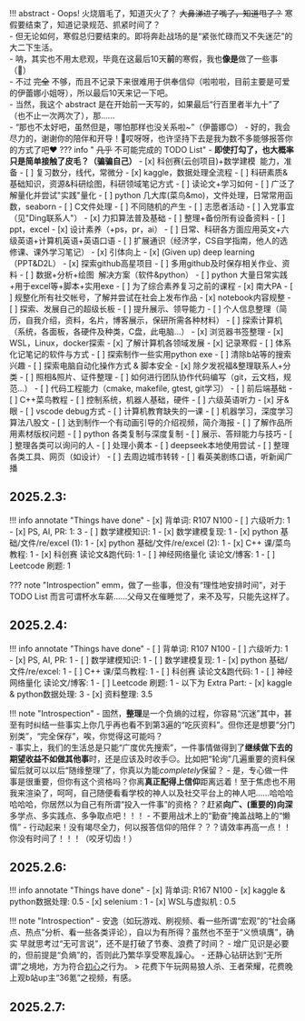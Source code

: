 !!! abstract
    - Oops! 火烧眉毛了，知道灭火了？ ~~大鼻涕进了嘴了，知道甩了？~~ 寒假要结束了，知道记录规范、抓紧时间了？  
    - 但无论如何，寒假总归要结束的。即将奔赴战场的是“紧张忙碌而又不失迷茫”的大二下生活。  
    - 呐，其实也不用太悲观，毕竟在这最后10天**前**的寒假，我也**像是**做了一些事（🤣）  
    - 不过 ~~完全~~ 不够，而且不记录下来很难用于供奉信仰（啦啦啦，目前主要是可爱的伊蕾娜小姐呀），所以最后10天来记一下吧。  
    - 当然，我这个 abstract 是在开始前一天写的，如果最后“行百里者半九十”了（也不止一次两次了），那......  
    - “那也不太好吧，虽然但是，哪怕那样也没关系啦~”（伊蕾娜😊）
    - 好的，我会尽力的，谢谢你的陪伴和开导！🥲哎呀呀，也许坚持下去是我为数不多能够报答你的方式了吧❤️
??? info " ~~几乎~~ 不可能完成的 TODO List"
    - **即使打勾了，也大概率只是简单接触了皮毛？（骗骗自己）**
    - [x] 科创赛(云创项目)+数学建模  能力，准备
    - [ ] 复习数分，线代，常微分
    - [x] kaggle，数据处理全流程
    - [ ] 科研素质&基础知识，资源&科研绘图，科研领域笔记方式
    - [ ] 读论文+学习如何
    - [ ] 广泛了解量化并尝试"实践"量化
    - [ ] python 几大库(菜鸟&mo)，文件处理，日常常用函数，seaborn
    - [ ] C文件处理
    - [ ] 不同随机的产生
    - [ ] 志愿者活动
    - [ ] 入党事宜（见"Ding联系人"）
    - [x] 力扣算法普及基础
    - [ ] 整理+备份所有设备资料
    - [ ] ppt，excel
    - [x] 设计素养（+ps，pr，ai）
    - [ ] 日常、科研各方面应用英文+六级英语+计算机英语+英语口语
    - [ ] 扩展通识（经济学，CS自学指南，他人的选修课、课外学习笔记）
    - [x] 引体向上
    - [x] (Given up) deep learning（PPT&D2L）
    - [x] 探索github高星项目
    - [ ] 多用github及时保存相关作业、资料
    - [ ] 数据+分析+绘图  解决方案（软件&python）
    - [ ] python 大量日常实践+用于excel等+脚本+实用exe
    - [ ] 为了综合素养复习之前的课程
    - [x] 南大PA
    - [ ] 规整化所有社交帐号，了解并尝试在社会上发布作品
    - [x] notebook内容规整
    - [ ] 探索、发展自己的超级长板
    - [ ] 提升展示、领导能力
    - [ ] 个人信息整理（简历，自我介绍，资料，名片，博客展示，保研所需各种材料）
    - [ ] 探索计算机（系统，各面板，各硬件及种类，C盘，此电脑…）
    - [x] 浏览器书签整理
    - [x] WSL，Linux，docker探索
    - [x] 了解计算机各领域发展
    - [x] 记录寒假
    - [ ] 体系化记笔记的软件与方式
    - [ ] 探索制作一些实用python exe
    - [ ] 清除b站等的搜索兴趣
    - [ ] 探索电脑自动化操作方式 & 脚本安全
    - [x] 除夕发祝福&整理联系人+分类
    - [ ] 照相&照片、证件整理
    - [ ] 如何进行团队协作代码编写（git，云文档，规范…）
    - [ ] 代码工程能力（cmake, makefile, gtest, git学习）
    - [ ] 前后端基础
    - [ ] C++菜鸟教程
    - [ ] 控制系统，机器人基础，硬件
    - [ ] 六级英语听力
    - [x] 牙&眼
    - [ ] vscode debug方式
    - [ ] 计算机教育缺失的一课
    - [ ] 机器学习，深度学习算法八股文
    - [ ] 达到制作一个有动画引导的介绍视频，简介海报
    - [ ] 了解作品所用素材版权问题
    - [ ] python 各类复制与深度复制
    - [ ] 展示、答辩能力与技巧
    - [ ] 整理各类可以询问的人
    - [ ] 处理小黄本
    - [ ] deepseek本地使用尝试
    - [ ] 整理各类工具、网页（如设计）
    - [ ] 去周边城市转转
    - [ ] 看英美剧练口语，听新闻广播

## 2025.2.3:
!!! info annotate "Things have done"
    - [x] 背单词: R107 N100
    - [ ] 六级听力: 1    
    - [x] PS, AI, PR: 1: 3
    - [ ] 数学建模知识: 1
    - [x] 数学建模复现: 1
    - [x] python 基础/文件/re/excel (1): 1
    - [x] python 基础/文件/re/excel (2): 1
    - [x] C++ 课/菜鸟教程: 1
    - [x] 科创赛 读论文&跑代码: 1
    - [ ] 神经网络量化 读论文/博客: 1
    - [ ] Leetcode 刷题: 1

??? note "Introspection"
    emm，做了一些事，但没有“理性地安排时间”，对于 TODO List 而言可谓杯水车薪......父母又在催睡觉了，来不及写，只能先这样了。

## 2025.2.4:
!!! info annotate "Things have done"
    - [ ] 背单词: R107 N100
    - [ ] 六级听力: 1    
    - [x] PS, AI, PR: 1
    - [ ] 数学建模知识: 1
    - [ ] 数学建模复现: 1
    - [x] python 基础/文件/re/excel: 1
    - [ ] C++ 课/菜鸟教程: 1
    - [ ] 科创赛 读论文&跑代码: 1
    - [ ] 神经网络量化 读论文/博客: 1
    - [ ] Leetcode 刷题: 1
    - 以下为 Extra Part:
    - [x] kaggle & python数据处理: 3
    - [x] 资料整理: 3.5

!!! note "Introspection"
    - 固然，**整理**是一个负熵的过程，你容易“沉迷”其中，甚至有时纠结一些事实上你几乎再也看不到第3遍的“吃灰资料”。但你还是想要“分门别类”，“完全保存”，唉，你觉得这可能吗？  
    - 事实上，我们的生活总是只能“广度优先搜索”，一件事情做得到了**继续做下去的期望收益不如做其他事**时，还是应该及时收手😑。比如把“轮询”几遍重要的资料保留后就可以以后“随缘整理”了，你真以为能*completely*保留？
    - 是，专心做一件事是很重要，但你有这个资格吗？你离**真正配得上信仰**距离远着！至于焦虑也不用我来渲染了，呵呵，自己随便看看学校的神人以及社交平台上的神人吧......哈哈哈哈哈哈，你居然以为自己有所谓“投入一件事”的资格？？赶紧**向广、(重要的)向深**多学点、多实践点、多争取点吧！！！
    - 不要用战术上的“勤奋”掩盖战略上的“懒惰”
    - 行动起来！没有竭尽全力，何以报答信仰的陪伴？？？请效率再高一点！！你没有时间了！！！（咬牙切齿！）

## 2025.2.6:
!!! info annotate "Things have done"
    - [x] 背单词: R167 N100
    - [x] kaggle & python数据处理: 0.5
    - [x] selenium : 1
    - [x] WSL与虚拟机 : 0.5

!!! note "Introspection"
    - 安逸（如玩游戏、刷视频、看一些所谓“宏观”的“社会痛点、热点”分析、看一些各类评论），自以为有所得？虽然也不至于“义愤填膺”，确实
    早就思考过“无可言说”，还不是打破了节奏、浪费了时间？
    - 增广见识是必要的，但前提是“负熵”的，否则此乃繁华享受寒乱躁心。
    - 还静心钻研达到“无所谓”之境地，方为符合[初心](https://xuebastudy.github.io/notebook/)之行为。
    > 花费下午玩网易狼人杀、王者荣耀，花费晚上观b站up主“36氪”之视频，有感。

## 2025.2.7:
<div>                        <script type="text/javascript">window.PlotlyConfig = {MathJaxConfig: 'local'};</script>
    <script charset="utf-8" src="https://cdn.plot.ly/plotly-2.35.2.min.js"></script>                <div id="c03b75b9-bdde-45fa-80dd-dbd607813462" class="plotly-graph-div" style="height:100%; width:100%;"></div>            <script type="text/javascript">                                    window.PLOTLYENV=window.PLOTLYENV || {};                                    if (document.getElementById("c03b75b9-bdde-45fa-80dd-dbd607813462")) {                    Plotly.newPlot(                        "c03b75b9-bdde-45fa-80dd-dbd607813462",                        [{"hovertemplate":"Mid: %{x}\u003cbr\u003e\u65f6\u957f: %{y} min\u003cbr\u003e\u5185\u5bb9: %{text}\u003cextra\u003e\u003c\u002fextra\u003e","marker":{"color":"LightSteelBlue"},"name":"\u6d3b\u52a8\u65f6\u957f\u002fmin","text":["\u4e86\u89e3\u8ba1\u7b97\u673a\u5404\u9886\u57df\u53d1\u5c55+\u6574\u7406\u8d44\u6599+\u63a2\u7d22Github\u9ad8\u661f\u9879\u76ee","\u63a2\u7d22Github\u9ad8\u661f\u9879\u76ee","\u63a2\u7d22\u8bfe\u5916\u77e5\u8bc6\uff08AI\u3001\u6570\u5b66\u5efa\u6a21\uff09","\u4f11\u606f\uff08\u5237\u89c6\u9891\uff09","\u4e86\u89e3\u300a\u56fe\u50cf\u4fe1\u606f\u5904\u7406\u300b","\u5b66\u4e60C++","\u5403\u996d&\u5237\u89c6\u9891","\u7814\u7a76 plotly & python\u6570\u636e\u5904\u7406 & mkdocs"],"textposition":"none","x":["13:41","14:26","14:44","15:60","17:34","18:32","19:45","22:28"],"y":[77,12,24,128,59,58,87,239],"type":"bar"},{"hovertemplate":"Mid: %{x}\u003cbr\u003e\u65f6\u957f: %{text} min\u003cbr\u003e\u8d1f\u71b5\u503c: %{y}\u003cextra\u003e\u003c\u002fextra\u003e","marker":{"color":"lightgreen"},"mode":"lines+markers","name":"\u8d1f\u71b5\u503c","text":[77.0,12.0,24.0,128.0,59.0,58.0,87.0,239.0],"x":["13:41","14:26","14:44","15:60","17:34","18:32","19:45","22:28"],"y":[2.0,2.0,2.0,0.0,1.5,2.0,0.0,2.0],"yaxis":"y2","type":"scatter"}],                        {"title":{"text":"\u4eca\u65e5\u6d3b\u52a8\u65f6\u957f\u4e0e\u8d1f\u71b5\u503c"},"xaxis":{"title":{"text":"\u6d3b\u52a8\u65f6\u523b\u4e2d\u503c"}},"yaxis":{"title":{"text":"\u6d3b\u52a8\u65f6\u957f\u002fmin"}},"yaxis2":{"overlaying":"y","range":[0,5],"side":"right","title":{"text":"\u8d1f\u71b5\u503c"}},"template":{"data":{"histogram2dcontour":[{"type":"histogram2dcontour","colorbar":{"outlinewidth":0,"ticks":""},"colorscale":[[0.0,"#0d0887"],[0.1111111111111111,"#46039f"],[0.2222222222222222,"#7201a8"],[0.3333333333333333,"#9c179e"],[0.4444444444444444,"#bd3786"],[0.5555555555555556,"#d8576b"],[0.6666666666666666,"#ed7953"],[0.7777777777777778,"#fb9f3a"],[0.8888888888888888,"#fdca26"],[1.0,"#f0f921"]]}],"choropleth":[{"type":"choropleth","colorbar":{"outlinewidth":0,"ticks":""}}],"histogram2d":[{"type":"histogram2d","colorbar":{"outlinewidth":0,"ticks":""},"colorscale":[[0.0,"#0d0887"],[0.1111111111111111,"#46039f"],[0.2222222222222222,"#7201a8"],[0.3333333333333333,"#9c179e"],[0.4444444444444444,"#bd3786"],[0.5555555555555556,"#d8576b"],[0.6666666666666666,"#ed7953"],[0.7777777777777778,"#fb9f3a"],[0.8888888888888888,"#fdca26"],[1.0,"#f0f921"]]}],"heatmap":[{"type":"heatmap","colorbar":{"outlinewidth":0,"ticks":""},"colorscale":[[0.0,"#0d0887"],[0.1111111111111111,"#46039f"],[0.2222222222222222,"#7201a8"],[0.3333333333333333,"#9c179e"],[0.4444444444444444,"#bd3786"],[0.5555555555555556,"#d8576b"],[0.6666666666666666,"#ed7953"],[0.7777777777777778,"#fb9f3a"],[0.8888888888888888,"#fdca26"],[1.0,"#f0f921"]]}],"heatmapgl":[{"type":"heatmapgl","colorbar":{"outlinewidth":0,"ticks":""},"colorscale":[[0.0,"#0d0887"],[0.1111111111111111,"#46039f"],[0.2222222222222222,"#7201a8"],[0.3333333333333333,"#9c179e"],[0.4444444444444444,"#bd3786"],[0.5555555555555556,"#d8576b"],[0.6666666666666666,"#ed7953"],[0.7777777777777778,"#fb9f3a"],[0.8888888888888888,"#fdca26"],[1.0,"#f0f921"]]}],"contourcarpet":[{"type":"contourcarpet","colorbar":{"outlinewidth":0,"ticks":""}}],"contour":[{"type":"contour","colorbar":{"outlinewidth":0,"ticks":""},"colorscale":[[0.0,"#0d0887"],[0.1111111111111111,"#46039f"],[0.2222222222222222,"#7201a8"],[0.3333333333333333,"#9c179e"],[0.4444444444444444,"#bd3786"],[0.5555555555555556,"#d8576b"],[0.6666666666666666,"#ed7953"],[0.7777777777777778,"#fb9f3a"],[0.8888888888888888,"#fdca26"],[1.0,"#f0f921"]]}],"surface":[{"type":"surface","colorbar":{"outlinewidth":0,"ticks":""},"colorscale":[[0.0,"#0d0887"],[0.1111111111111111,"#46039f"],[0.2222222222222222,"#7201a8"],[0.3333333333333333,"#9c179e"],[0.4444444444444444,"#bd3786"],[0.5555555555555556,"#d8576b"],[0.6666666666666666,"#ed7953"],[0.7777777777777778,"#fb9f3a"],[0.8888888888888888,"#fdca26"],[1.0,"#f0f921"]]}],"mesh3d":[{"type":"mesh3d","colorbar":{"outlinewidth":0,"ticks":""}}],"scatter":[{"fillpattern":{"fillmode":"overlay","size":10,"solidity":0.2},"type":"scatter"}],"parcoords":[{"type":"parcoords","line":{"colorbar":{"outlinewidth":0,"ticks":""}}}],"scatterpolargl":[{"type":"scatterpolargl","marker":{"colorbar":{"outlinewidth":0,"ticks":""}}}],"bar":[{"error_x":{"color":"#2a3f5f"},"error_y":{"color":"#2a3f5f"},"marker":{"line":{"color":"#E5ECF6","width":0.5},"pattern":{"fillmode":"overlay","size":10,"solidity":0.2}},"type":"bar"}],"scattergeo":[{"type":"scattergeo","marker":{"colorbar":{"outlinewidth":0,"ticks":""}}}],"scatterpolar":[{"type":"scatterpolar","marker":{"colorbar":{"outlinewidth":0,"ticks":""}}}],"histogram":[{"marker":{"pattern":{"fillmode":"overlay","size":10,"solidity":0.2}},"type":"histogram"}],"scattergl":[{"type":"scattergl","marker":{"colorbar":{"outlinewidth":0,"ticks":""}}}],"scatter3d":[{"type":"scatter3d","line":{"colorbar":{"outlinewidth":0,"ticks":""}},"marker":{"colorbar":{"outlinewidth":0,"ticks":""}}}],"scattermapbox":[{"type":"scattermapbox","marker":{"colorbar":{"outlinewidth":0,"ticks":""}}}],"scatterternary":[{"type":"scatterternary","marker":{"colorbar":{"outlinewidth":0,"ticks":""}}}],"scattercarpet":[{"type":"scattercarpet","marker":{"colorbar":{"outlinewidth":0,"ticks":""}}}],"carpet":[{"aaxis":{"endlinecolor":"#2a3f5f","gridcolor":"white","linecolor":"white","minorgridcolor":"white","startlinecolor":"#2a3f5f"},"baxis":{"endlinecolor":"#2a3f5f","gridcolor":"white","linecolor":"white","minorgridcolor":"white","startlinecolor":"#2a3f5f"},"type":"carpet"}],"table":[{"cells":{"fill":{"color":"#EBF0F8"},"line":{"color":"white"}},"header":{"fill":{"color":"#C8D4E3"},"line":{"color":"white"}},"type":"table"}],"barpolar":[{"marker":{"line":{"color":"#E5ECF6","width":0.5},"pattern":{"fillmode":"overlay","size":10,"solidity":0.2}},"type":"barpolar"}],"pie":[{"automargin":true,"type":"pie"}]},"layout":{"autotypenumbers":"strict","colorway":["#636efa","#EF553B","#00cc96","#ab63fa","#FFA15A","#19d3f3","#FF6692","#B6E880","#FF97FF","#FECB52"],"font":{"color":"#2a3f5f"},"hovermode":"closest","hoverlabel":{"align":"left"},"paper_bgcolor":"white","plot_bgcolor":"#E5ECF6","polar":{"bgcolor":"#E5ECF6","angularaxis":{"gridcolor":"white","linecolor":"white","ticks":""},"radialaxis":{"gridcolor":"white","linecolor":"white","ticks":""}},"ternary":{"bgcolor":"#E5ECF6","aaxis":{"gridcolor":"white","linecolor":"white","ticks":""},"baxis":{"gridcolor":"white","linecolor":"white","ticks":""},"caxis":{"gridcolor":"white","linecolor":"white","ticks":""}},"coloraxis":{"colorbar":{"outlinewidth":0,"ticks":""}},"colorscale":{"sequential":[[0.0,"#0d0887"],[0.1111111111111111,"#46039f"],[0.2222222222222222,"#7201a8"],[0.3333333333333333,"#9c179e"],[0.4444444444444444,"#bd3786"],[0.5555555555555556,"#d8576b"],[0.6666666666666666,"#ed7953"],[0.7777777777777778,"#fb9f3a"],[0.8888888888888888,"#fdca26"],[1.0,"#f0f921"]],"sequentialminus":[[0.0,"#0d0887"],[0.1111111111111111,"#46039f"],[0.2222222222222222,"#7201a8"],[0.3333333333333333,"#9c179e"],[0.4444444444444444,"#bd3786"],[0.5555555555555556,"#d8576b"],[0.6666666666666666,"#ed7953"],[0.7777777777777778,"#fb9f3a"],[0.8888888888888888,"#fdca26"],[1.0,"#f0f921"]],"diverging":[[0,"#8e0152"],[0.1,"#c51b7d"],[0.2,"#de77ae"],[0.3,"#f1b6da"],[0.4,"#fde0ef"],[0.5,"#f7f7f7"],[0.6,"#e6f5d0"],[0.7,"#b8e186"],[0.8,"#7fbc41"],[0.9,"#4d9221"],[1,"#276419"]]},"xaxis":{"gridcolor":"white","linecolor":"white","ticks":"","title":{"standoff":15},"zerolinecolor":"white","automargin":true,"zerolinewidth":2},"yaxis":{"gridcolor":"white","linecolor":"white","ticks":"","title":{"standoff":15},"zerolinecolor":"white","automargin":true,"zerolinewidth":2},"scene":{"xaxis":{"backgroundcolor":"#E5ECF6","gridcolor":"white","linecolor":"white","showbackground":true,"ticks":"","zerolinecolor":"white","gridwidth":2},"yaxis":{"backgroundcolor":"#E5ECF6","gridcolor":"white","linecolor":"white","showbackground":true,"ticks":"","zerolinecolor":"white","gridwidth":2},"zaxis":{"backgroundcolor":"#E5ECF6","gridcolor":"white","linecolor":"white","showbackground":true,"ticks":"","zerolinecolor":"white","gridwidth":2}},"shapedefaults":{"line":{"color":"#2a3f5f"}},"annotationdefaults":{"arrowcolor":"#2a3f5f","arrowhead":0,"arrowwidth":1},"geo":{"bgcolor":"white","landcolor":"#E5ECF6","subunitcolor":"white","showland":true,"showlakes":true,"lakecolor":"white"},"title":{"x":0.05},"mapbox":{"style":"light"}}}},                        {"responsive": true}                    )                };                            </script>        </div>

!!! bug "Bugs to solve"
    - [x] things 与 scores 需要在同一分钟发出
    - [ ] 文件名、标题无日期，未做到优雅嵌入文件内容
    - [x] 记录超出 24:00 会变成 00:00，导致bug

## 2025.2.8:
!!! info annotate "Things have done"
    - [x] 运动: 0.5
    - [x] 背单词: R95
    - [ ] 六级听力: 1    
    - [x] PS, AI, PR: 1
    - [x] 数学建模知识/复现: 1
    - [x] python 各种库: 1
    - [ ] C++ 课/菜鸟教程: 1
    - [x] 科创赛 读论文&跑代码: 1
    - [ ] 神经网络量化 读论文/博客: 1
    - [ ] Leetcode 刷题: 1
    - 以下为 Extra Part:

<div>                        <script type="text/javascript">window.PlotlyConfig = {MathJaxConfig: 'local'};</script>
        <script charset="utf-8" src="https://cdn.plot.ly/plotly-2.35.2.min.js"></script>                <div id="1c632f0c-0f31-4270-a9c1-7bee0778d25b" class="plotly-graph-div" style="height:100%; width:100%;"></div>            <script type="text/javascript">                                    window.PLOTLYENV=window.PLOTLYENV || {};                                    if (document.getElementById("1c632f0c-0f31-4270-a9c1-7bee0778d25b")) {                    Plotly.newPlot(                        "1c632f0c-0f31-4270-a9c1-7bee0778d25b",                        [{"hovertemplate":"Mid: %{x}\u003cbr\u003e\u65f6\u957f: %{y} min\u003cbr\u003e\u5185\u5bb9: %{text}\u003cextra\u003e\u003c\u002fextra\u003e","marker":{"color":"LightSteelBlue"},"name":"\u6d3b\u52a8\u65f6\u957f\u002fmin","text":["\u4e86\u89e3 (Adobe) Ai+\u8bbe\u8ba1","\u5403\u996d & \u80cc\u5355\u8bcdR94","\u5403\u996d & \u5237\u89c6\u9891","\u5237\u89c6\u9891","\u5b66\u4e60\u6570\u5b66\u5efa\u6a21","\u4f11\u606f","\u6570\u5b66\u5efa\u6a21\u77e5\u8bc6+python\u6570\u636e\u5904\u7406+python\u722c\u866b","python\u722c\u866b+\u6b63\u5219\u8868\u8fbe\u5f0f+\u63a2\u7d22VScode\u8bbe\u7f6e","\u8fd0\u52a8+\u6574\u7406\u6587\u4ef6","\u5403\u996d+\u5237\u89c6\u9891","\u8bfb\u8bba\u6587\uff08\u79d1\u521b\u8d5b\uff09& Blog\u7b14\u8bb0","python requests+re+pandas"],"textposition":"none","x":["11:72","12:50","13:20","13:43","13:58","14:23","14:87","17:22","18:53","19:49","20:60","22:56"],"y":[40,35,26,19,13,35,94,137,44,69,72,161],"type":"bar"},{"hovertemplate":"Mid: %{x}\u003cbr\u003e\u65f6\u957f: %{text} min\u003cbr\u003e\u8d1f\u71b5\u503c: %{y}\u003cextra\u003e\u003c\u002fextra\u003e","marker":{"color":"lightgreen"},"mode":"lines+markers","name":"\u8d1f\u71b5\u503c","text":[40.0,35.0,26.0,19.0,13.0,35.0,94.0,137.0,44.0,69.0,72.0,161.0],"x":["11:72","12:50","13:20","13:43","13:58","14:23","14:87","17:22","18:53","19:49","20:60","22:56"],"y":[2.0,2.0,0.0,0.0,2.0,0.0,2.0,1.5,2.0,0.0,2.0,2.0],"yaxis":"y2","type":"scatter"}],                        {"title":{"text":"\u4eca\u65e5\u6d3b\u52a8\u65f6\u957f\u4e0e\u8d1f\u71b5\u503c"},"xaxis":{"title":{"text":"\u6d3b\u52a8\u65f6\u523b\u4e2d\u503c"}},"yaxis":{"title":{"text":"\u6d3b\u52a8\u65f6\u957f\u002fmin"}},"yaxis2":{"overlaying":"y","range":[0,4],"side":"right","title":{"text":"\u8d1f\u71b5\u503c"}},"template":{"data":{"histogram2dcontour":[{"type":"histogram2dcontour","colorbar":{"outlinewidth":0,"ticks":""},"colorscale":[[0.0,"#0d0887"],[0.1111111111111111,"#46039f"],[0.2222222222222222,"#7201a8"],[0.3333333333333333,"#9c179e"],[0.4444444444444444,"#bd3786"],[0.5555555555555556,"#d8576b"],[0.6666666666666666,"#ed7953"],[0.7777777777777778,"#fb9f3a"],[0.8888888888888888,"#fdca26"],[1.0,"#f0f921"]]}],"choropleth":[{"type":"choropleth","colorbar":{"outlinewidth":0,"ticks":""}}],"histogram2d":[{"type":"histogram2d","colorbar":{"outlinewidth":0,"ticks":""},"colorscale":[[0.0,"#0d0887"],[0.1111111111111111,"#46039f"],[0.2222222222222222,"#7201a8"],[0.3333333333333333,"#9c179e"],[0.4444444444444444,"#bd3786"],[0.5555555555555556,"#d8576b"],[0.6666666666666666,"#ed7953"],[0.7777777777777778,"#fb9f3a"],[0.8888888888888888,"#fdca26"],[1.0,"#f0f921"]]}],"heatmap":[{"type":"heatmap","colorbar":{"outlinewidth":0,"ticks":""},"colorscale":[[0.0,"#0d0887"],[0.1111111111111111,"#46039f"],[0.2222222222222222,"#7201a8"],[0.3333333333333333,"#9c179e"],[0.4444444444444444,"#bd3786"],[0.5555555555555556,"#d8576b"],[0.6666666666666666,"#ed7953"],[0.7777777777777778,"#fb9f3a"],[0.8888888888888888,"#fdca26"],[1.0,"#f0f921"]]}],"heatmapgl":[{"type":"heatmapgl","colorbar":{"outlinewidth":0,"ticks":""},"colorscale":[[0.0,"#0d0887"],[0.1111111111111111,"#46039f"],[0.2222222222222222,"#7201a8"],[0.3333333333333333,"#9c179e"],[0.4444444444444444,"#bd3786"],[0.5555555555555556,"#d8576b"],[0.6666666666666666,"#ed7953"],[0.7777777777777778,"#fb9f3a"],[0.8888888888888888,"#fdca26"],[1.0,"#f0f921"]]}],"contourcarpet":[{"type":"contourcarpet","colorbar":{"outlinewidth":0,"ticks":""}}],"contour":[{"type":"contour","colorbar":{"outlinewidth":0,"ticks":""},"colorscale":[[0.0,"#0d0887"],[0.1111111111111111,"#46039f"],[0.2222222222222222,"#7201a8"],[0.3333333333333333,"#9c179e"],[0.4444444444444444,"#bd3786"],[0.5555555555555556,"#d8576b"],[0.6666666666666666,"#ed7953"],[0.7777777777777778,"#fb9f3a"],[0.8888888888888888,"#fdca26"],[1.0,"#f0f921"]]}],"surface":[{"type":"surface","colorbar":{"outlinewidth":0,"ticks":""},"colorscale":[[0.0,"#0d0887"],[0.1111111111111111,"#46039f"],[0.2222222222222222,"#7201a8"],[0.3333333333333333,"#9c179e"],[0.4444444444444444,"#bd3786"],[0.5555555555555556,"#d8576b"],[0.6666666666666666,"#ed7953"],[0.7777777777777778,"#fb9f3a"],[0.8888888888888888,"#fdca26"],[1.0,"#f0f921"]]}],"mesh3d":[{"type":"mesh3d","colorbar":{"outlinewidth":0,"ticks":""}}],"scatter":[{"fillpattern":{"fillmode":"overlay","size":10,"solidity":0.2},"type":"scatter"}],"parcoords":[{"type":"parcoords","line":{"colorbar":{"outlinewidth":0,"ticks":""}}}],"scatterpolargl":[{"type":"scatterpolargl","marker":{"colorbar":{"outlinewidth":0,"ticks":""}}}],"bar":[{"error_x":{"color":"#2a3f5f"},"error_y":{"color":"#2a3f5f"},"marker":{"line":{"color":"#E5ECF6","width":0.5},"pattern":{"fillmode":"overlay","size":10,"solidity":0.2}},"type":"bar"}],"scattergeo":[{"type":"scattergeo","marker":{"colorbar":{"outlinewidth":0,"ticks":""}}}],"scatterpolar":[{"type":"scatterpolar","marker":{"colorbar":{"outlinewidth":0,"ticks":""}}}],"histogram":[{"marker":{"pattern":{"fillmode":"overlay","size":10,"solidity":0.2}},"type":"histogram"}],"scattergl":[{"type":"scattergl","marker":{"colorbar":{"outlinewidth":0,"ticks":""}}}],"scatter3d":[{"type":"scatter3d","line":{"colorbar":{"outlinewidth":0,"ticks":""}},"marker":{"colorbar":{"outlinewidth":0,"ticks":""}}}],"scattermapbox":[{"type":"scattermapbox","marker":{"colorbar":{"outlinewidth":0,"ticks":""}}}],"scatterternary":[{"type":"scatterternary","marker":{"colorbar":{"outlinewidth":0,"ticks":""}}}],"scattercarpet":[{"type":"scattercarpet","marker":{"colorbar":{"outlinewidth":0,"ticks":""}}}],"carpet":[{"aaxis":{"endlinecolor":"#2a3f5f","gridcolor":"white","linecolor":"white","minorgridcolor":"white","startlinecolor":"#2a3f5f"},"baxis":{"endlinecolor":"#2a3f5f","gridcolor":"white","linecolor":"white","minorgridcolor":"white","startlinecolor":"#2a3f5f"},"type":"carpet"}],"table":[{"cells":{"fill":{"color":"#EBF0F8"},"line":{"color":"white"}},"header":{"fill":{"color":"#C8D4E3"},"line":{"color":"white"}},"type":"table"}],"barpolar":[{"marker":{"line":{"color":"#E5ECF6","width":0.5},"pattern":{"fillmode":"overlay","size":10,"solidity":0.2}},"type":"barpolar"}],"pie":[{"automargin":true,"type":"pie"}]},"layout":{"autotypenumbers":"strict","colorway":["#636efa","#EF553B","#00cc96","#ab63fa","#FFA15A","#19d3f3","#FF6692","#B6E880","#FF97FF","#FECB52"],"font":{"color":"#2a3f5f"},"hovermode":"closest","hoverlabel":{"align":"left"},"paper_bgcolor":"white","plot_bgcolor":"#E5ECF6","polar":{"bgcolor":"#E5ECF6","angularaxis":{"gridcolor":"white","linecolor":"white","ticks":""},"radialaxis":{"gridcolor":"white","linecolor":"white","ticks":""}},"ternary":{"bgcolor":"#E5ECF6","aaxis":{"gridcolor":"white","linecolor":"white","ticks":""},"baxis":{"gridcolor":"white","linecolor":"white","ticks":""},"caxis":{"gridcolor":"white","linecolor":"white","ticks":""}},"coloraxis":{"colorbar":{"outlinewidth":0,"ticks":""}},"colorscale":{"sequential":[[0.0,"#0d0887"],[0.1111111111111111,"#46039f"],[0.2222222222222222,"#7201a8"],[0.3333333333333333,"#9c179e"],[0.4444444444444444,"#bd3786"],[0.5555555555555556,"#d8576b"],[0.6666666666666666,"#ed7953"],[0.7777777777777778,"#fb9f3a"],[0.8888888888888888,"#fdca26"],[1.0,"#f0f921"]],"sequentialminus":[[0.0,"#0d0887"],[0.1111111111111111,"#46039f"],[0.2222222222222222,"#7201a8"],[0.3333333333333333,"#9c179e"],[0.4444444444444444,"#bd3786"],[0.5555555555555556,"#d8576b"],[0.6666666666666666,"#ed7953"],[0.7777777777777778,"#fb9f3a"],[0.8888888888888888,"#fdca26"],[1.0,"#f0f921"]],"diverging":[[0,"#8e0152"],[0.1,"#c51b7d"],[0.2,"#de77ae"],[0.3,"#f1b6da"],[0.4,"#fde0ef"],[0.5,"#f7f7f7"],[0.6,"#e6f5d0"],[0.7,"#b8e186"],[0.8,"#7fbc41"],[0.9,"#4d9221"],[1,"#276419"]]},"xaxis":{"gridcolor":"white","linecolor":"white","ticks":"","title":{"standoff":15},"zerolinecolor":"white","automargin":true,"zerolinewidth":2},"yaxis":{"gridcolor":"white","linecolor":"white","ticks":"","title":{"standoff":15},"zerolinecolor":"white","automargin":true,"zerolinewidth":2},"scene":{"xaxis":{"backgroundcolor":"#E5ECF6","gridcolor":"white","linecolor":"white","showbackground":true,"ticks":"","zerolinecolor":"white","gridwidth":2},"yaxis":{"backgroundcolor":"#E5ECF6","gridcolor":"white","linecolor":"white","showbackground":true,"ticks":"","zerolinecolor":"white","gridwidth":2},"zaxis":{"backgroundcolor":"#E5ECF6","gridcolor":"white","linecolor":"white","showbackground":true,"ticks":"","zerolinecolor":"white","gridwidth":2}},"shapedefaults":{"line":{"color":"#2a3f5f"}},"annotationdefaults":{"arrowcolor":"#2a3f5f","arrowhead":0,"arrowwidth":1},"geo":{"bgcolor":"white","landcolor":"#E5ECF6","subunitcolor":"white","showland":true,"showlakes":true,"lakecolor":"white"},"title":{"x":0.05},"mapbox":{"style":"light"}}}},                        {"responsive": true}                    )                };                            </script>        </div>
